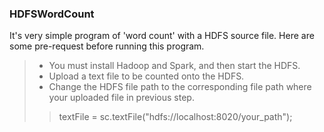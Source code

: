 ### HDFSWordCount
It's very simple program of 'word count' with a HDFS source file. Here are some pre-request before running this program. 
 
>* You must install Hadoop and Spark, and then start the HDFS.
>* Upload a text file to be counted onto the HDFS.
>* Change the HDFS file path to the corresponding file path where your uploaded file in previous step.
>
>>    textFile = sc.textFile("hdfs://localhost:8020/your_path");
